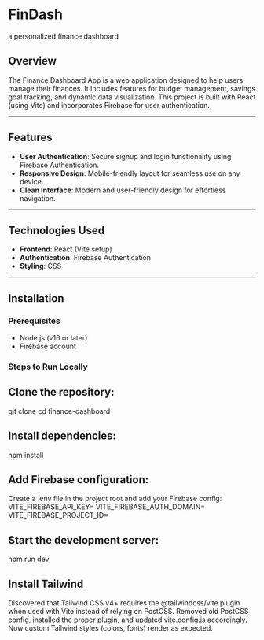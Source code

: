 # FinDash
a personalized finance dashboard

## Overview  
The Finance Dashboard App is a web application designed to help users manage their finances. It includes features for budget management, savings goal tracking, and dynamic data visualization. This project is built with React (using Vite) and incorporates Firebase for user authentication.

---

## Features  
- **User Authentication**: Secure signup and login functionality using Firebase Authentication.  
- **Responsive Design**: Mobile-friendly layout for seamless use on any device.  
- **Clean Interface**: Modern and user-friendly design for effortless navigation.

---

## Technologies Used  
- **Frontend**: React (Vite setup)  
- **Authentication**: Firebase Authentication  
- **Styling**: CSS  

---

## Installation  

### Prerequisites 

- Node.js (v16 or later)  
- Firebase account  

### Steps to Run Locally

## Clone the repository:    
   git clone <repository-url>
   cd finance-dashboard
   
## Install dependencies:
   npm install

## Add Firebase configuration:

Create a .env file in the project root and add your Firebase config:
VITE_FIREBASE_API_KEY=<your-api-key>
VITE_FIREBASE_AUTH_DOMAIN=<your-auth-domain>
VITE_FIREBASE_PROJECT_ID=<your-project-id>

## Start the development server:
   npm run dev

##  Install Tailwind

Discovered that Tailwind CSS v4+ requires the @tailwindcss/vite plugin 
when used with Vite instead of relying on PostCSS. Removed old PostCSS 
config, installed the proper plugin, and updated vite.config.js accordingly.
Now custom Tailwind styles (colors, fonts) render as expected.

